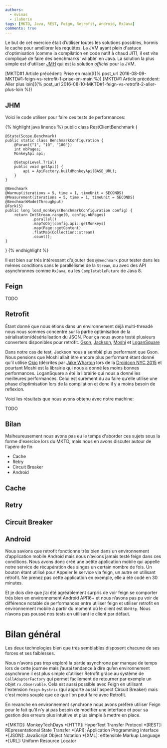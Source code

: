 ```yaml
---
authors:
  - evinas
  - ilaborie
tags: [MKTD, Java, REST, Feign, Retrofit, Android, RxJava]
comments: true
---
```



Le but de cet exercice était d’utiliser toutes les solutions possibles, hormis le cache pour améliorer les requêtes.
La JVM ayant plein d'astuce d'optimisation (comme la compilation en code natif à chaud JIT), il est vite compliqué de faire des benchmarks 'valable' en Java.
La solution la plus simple est d'utiliser [JMH](http://openjdk.java.net/projects/code-tools/jmh/) qui est la solution *officiel* pour la JVM. <!--more-->


[MKTD#1 Article précédent: Prise en main]({% post_url 2016-08-09-MKTD#1-feign-vs-retrofit-1-prise-en-main %})
[MKTD#1 Article précédent: Aller plus loin]({% post_url 2016-08-10-MKTD#1-feign-vs-retrofit-2-aller-plus-loin %})

## JHM

Voici le code utiliser pour faire ces tests de performances:

{% highlight java linenos %}
public class RestClientBenchmark {

    @State(Scope.Benchmark)
    public static class BenchmarkConfiguration {
        @Param({"1", "10", "100"})
        int nbPages;
        MonkeyApi api;

        @Setup(Level.Trial)
        public void getApi() {
            api = ApiFactory.buildMonkeyApi(BASE_URL);
        }
    }

    @Benchmark
    @Warmup(iterations = 5, time = 1, timeUnit = SECONDS)
    @Measurement(iterations = 5, time = 1, timeUnit = SECONDS)
    @BenchmarkMode(Throughput)
    @Fork(5)
    public long load_monkeys(BenchmarkConfiguration config) {
        return IntStream.range(0, config.nbPages)
                .parallel()
                .mapToObj(config.api::getMonkeys)
                .map(Page::getContent)
                .flatMap(Collection::stream)
                .count();
    }
}
{% endhighlight %}

Il est bien sur trés intéressant d'ajouter des `@Benchmark` pour tester dans les mêmes conditions sans le parallélisme de la `Stream`, ou avec des API asynchronnes comme `RxJava`, ou les `CompletableFuture` de Java 8.

## Feign

TODO

## Retrofit
Étant donné que nous étions dans un environnement déjà multi-threadé nous nous sommes concentré sur la partie optimisation de la sérialisation/désérialisation du JSON. Pour ça nous avons testé plusieurs converters disponibles pour retrofit. 
[Gson](), [Jackson](), [Moshi]() et [LoganSquare]()


Dans notre cas de test, Jackson nous a semblé plus performant que Gson. 
Nous pensions que Moshi allait être encore plus performant étant donné qu’il utilise [Okio](https://github.com/square/okio) (décrites par [Jake Wharton](https://github.com/JakeWharton) lors de la [Droidcon NYC 2015](https://youtu.be/KIAoQbAu3eA?t=1548) et pourtant Moshi est la librairie qui nous a donné les moins bonnes performances.
LoganSquare a été la librairie qui nous a donné les meilleures performances. Celui est surement du au faire qu’elle utilise une phase d’optimisation lors de la compilation et donc il y a moins besoin de reflexion. 

Voici les résultats que nous avons obtenu avec notre machine:

TODO

## Bilan

Malheureusement nous avons pas eu le temps d'aborder ces sujets sous la forme d'exercice lors du MKTD, mais nous en avons discuter autour de l'apéro de fin

* Cache
* Retry
* Circuit Breaker
* Android

## Cache

## Retry

## Circuit Breaker


## Android

Nous savions que retrofit fonctionne très bien dans un environnement d’application mobile Android mais nous n’avions jamais testé feign dans ces conditions. Nous avons donc créé une petite application mobile qui appelle notre service de récupération des singes un certain nombre de fois. Un bouton étant utilisé pour Appeler le service via feign, un autre en utilisant rétrofit. Ne prenez pas cette application en exemple, elle a été codé en 30 minutes.

Et je dois dire que j’ai été agréablement surpris de voir feign se comporter très bien en environnement Android API16+ et nous n’avons pas pu voir de différence notable de performances entre utiliser feign et utiliser retrofit en environnement mobile à partir du moment où le client est `OkHttp`. Nous n’avons pas poussé nos tests en utilisant le client par défaut. 


# Bilan général

Les deux technologies bien que très semblables disposent chacune de ses forces et ses faiblesses.
 
Nous n’avons pas trop exploré la partie asynchrone par manque de temps lors de cette journée mais j’aurai tendance à dire qu’en environnement asynchrone il est plus simple d’utiliser Retrofit grâce au système de `CallAdapterFactory` qui permet facilement de retourner par exemple un objet `rx.Observable`. Cela est aussi possible avec Feign en utilisant l'extension `feign-hystrix` (qui apporte aussi l'aspect Circuit Breaker) mais c'est moins souple que ce que l'on peut faire avec Retrofit. 

En revanche en environnement synchrone nous avons préféré utiliser Feign pour le fait qu’il n’y ai pas besoin de modifier une interface et pour sa gestion des erreurs plus intuitive et plus simple à mettre en place. 



*[MKTD]: MonkeyTechDays
*[HTTP]: HyperText Transfer Protocol
*[REST]: REpresentational State Transfer
*[API]: Application Programming Interface
*[JSON]: JavaScript Object Notation
*[XML]: eXtensible Markup Language
*[URL]: Uniform Resource Locator
